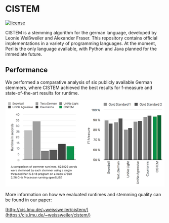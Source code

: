 # CISTEM
[![license](https://img.shields.io/github/license/mashape/apistatus.svg)]()

CISTEM is a stemming algorithm for the german language, developed by Leonie Weißweiler and Alexander Fraser. This repository contains official implementations in a variety of programming languages. At the moment, Perl is the only language
available, with Python and Java planned for the immediate future.

## Performance
We performed a comparative analysis of six publicly available German stemmers, where CISTEM achieved the best results for f-measure and state-of-the-art
results for runtime.


![](Images/Graphs.png)

More information on how we evaluated runtimes and stemming quality can be found in our paper:

[http://cis.lmu.de/~weissweiler/cistem/](https://cis.lmu.de/~weissweiler/cistem/)
